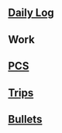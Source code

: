 ## [Daily Log](diary/diary.md)

## Work
## [PCS](PCS/index)

## [Trips](trips/index.md)

## [Bullets](bullets/index.md)
